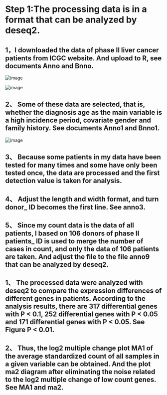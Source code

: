 # Step 1:The processing data is in a format that can be analyzed by deseq2.

## 1，I downloaded the data of phase II liver cancer patients from ICGC website. And upload to R, see documents Anno and Bnno.
![image](https://user-images.githubusercontent.com/89620829/144572867-0c16d01d-4b91-452d-b88d-32baceb815e0.png)

![image](https://user-images.githubusercontent.com/89620829/144572993-97fc9a23-97b6-47de-83d6-05f3d597aa3b.png)

## 2、 Some of these data are selected, that is, whether the diagnosis age as the main variable is a high incidence period, covariate gender and family history. See documents Anno1 and Bnno1.
![image](https://user-images.githubusercontent.com/89620829/144573423-41748317-a0aa-495b-9c45-1fdc27a59e86.png)


## 3、 Because some patients in my data have been tested for many times and some have only been tested once, the data are processed and the first detection value is taken for analysis.

## 4、 Adjust the length and width format, and turn donor_ ID becomes the first line. See anno3.

## 5、 Since my count data is the data of all patients, I based on 106 donors of phase II patients_ ID is used to merge the number of cases in count, and only the data of 106 patients are taken. And adjust the file to the file anno9 that can be analyzed by deseq2.

## 1、 The processed data were analyzed with deseq2 to compare the expression differences of different genes in patients. According to the analysis results, there are 317 differential genes with P < 0.1, 252 differential genes with P < 0.05 and 171 differential genes with P < 0.05. See Figure P < 0.01.

## 2、 Thus, the log2 multiple change plot MA1 of the average standardized count of all samples in a given variable can be obtained. And the plot ma2 diagram after eliminating the noise related to the log2 multiple change of low count genes. See MA1 and ma2.
